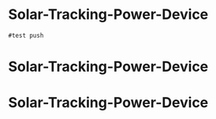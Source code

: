 # Solar-Tracking-Power-Device
	#test push
# Solar-Tracking-Power-Device
# Solar-Tracking-Power-Device
